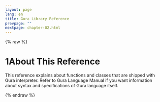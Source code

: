 ```yaml
---
layout: page
lang: en
title: Gura Library Reference
prevpage: ""
nextpage: chapter-02.html
---
```

{% raw %}
<h1><span class="caption-index-1">1</span><a name="anchor-1"></a>About This Reference</h1>
<p>
This reference explains about functions and classes that are shipped with Gura interpreter. Refer to Gura Language Manual if you want information about syntax and specifications of Gura language itself.
</p>
<p />

{% endraw %}
